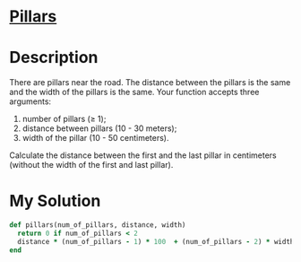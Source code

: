 # [Pillars](https://www.codewars.com/kata/5bb0c58f484fcd170700063d)

# Description
There are pillars near the road. The distance between the pillars is the same and the width of the pillars is the same. 
Your function accepts three arguments:

1. number of pillars (≥ 1);
2. distance between pillars (10 - 30 meters);
3. width of the pillar (10 - 50 centimeters).

Calculate the distance between the first and the last pillar in centimeters (without the width of the first and last pillar).

# My Solution
```ruby
def pillars(num_of_pillars, distance, width)
  return 0 if num_of_pillars < 2
  distance * (num_of_pillars - 1) * 100  + (num_of_pillars - 2) * width
end
```
